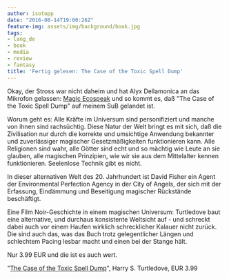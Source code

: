 ```yaml
---
author: isotopp
date: "2016-08-14T19:00:26Z"
feature-img: assets/img/background/book.jpg
tags:
- lang_de
- book
- media
- review
- fantasy
title: 'Fertig gelesen: The Case of the Toxic Spell Dump'
---
```

Okay, der Stross war nicht daheim und hat Alyx Dellamonica an das Mikrofon gelassen: 
[Magic Ecospeak](http://www.antipope.org/feorag/testbed/2015/11/magic-ecospeak-and-genre-distinctions.html) und so kommt es, daß "The Case of the Toxic Spell Dump" auf meinem SuB gelandet ist.

Worum geht es: Alle Kräfte im Universum sind personifiziert und manche von ihnen sind rachsüchtig. Diese Natur der Welt bringt es mit sich, daß die Zivilisation nur durch die korrekte und umsichtige Anwendung bekannter und zuverlässiger magischer Gesetzmäßigkeiten funktionieren kann. Alle Religionen sind wahr, alle Götter sind echt und so mächtig wie Leute an sie glauben, alle magischen Prinzipien, wie wir sie aus dem Mittelalter kennen funktionieren. Seelenlose Technik gibt es nicht.

In dieser alternativen Welt des 20. Jahrhundert ist David Fisher ein Agent der Environmental Perfection Agency in der City of Angels, der sich mit der Erfassung, Eindämmung und Beseitigung magischer Rückstände beschäftigt.

Eine Film Noir-Geschichte in einem magischen Universum: Turtledove baut eine alternative, und durchaus konsistente Weltsicht auf - und schreckt dabei auch vor einem Haufen wirklich schrecklicher Kalauer nicht zurück. Die sind auch das, was das Buch trotz gelegentlicher Längen und schlechtem Pacing lesbar macht und einen bei der Stange hält.

Nur 3.99 EUR und die ist es auch wert.

"[The Case of the Toxic Spell Dump](https://www.amazon.de/dp/B00E9HR2EC)", Harry S. Turtledove, EUR 3.99
